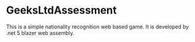 # GeeksLtdAssessment
This is a simple nationality recognition web based game.
It is developed by .net 5 blazer web assembly.
